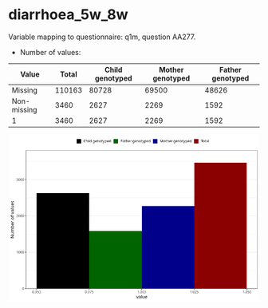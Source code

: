 # diarrhoea_5w_8w
Variable mapping to questionnaire: q1m, question AA277.
- Number of values:

| Value | Total | Child genotyped | Mother genotyped | Father genotyped |
| ----- | ----- | --------------- | ---------------- | ---------------- |
| Missing | 110163 | 80728 | 69500 | 48626 |
| Non-missing | 3460 | 2627 | 2269 | 1592 |
| 1 | 3460 | 2627 | 2269 | 1592 |



![](diarrhoea_5w_8w_n.png)



